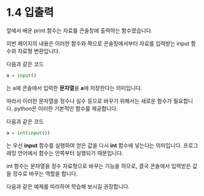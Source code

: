# 1.4 입출력

앞에서 배운 print 함수는 자료를 콘솔창에 출력하는 함수였습니다.

이번 페이지의 내용은 이러한 함수와 짝으로 콘솔창에서부터 자료를 입력받는 input 함수와 자료형 변환입니다.

다음과 같은 코드

``` python
a = input()
```

는 a에 콘솔에서 입력한  **문자열**을 **a**에 저장한다는 의미입니다.

따라서 이러한 문자열을 정수나 실수 등으로 바꾸기 위해서는 새로운 함수가 필요합니다. python은 이러한 기본적인 함수를 제공합니다.

다음과 같은 코드

``` python
a = int(input())
```

는 우선 **input** 함수를 실행하여 얻은 값을 다시 **int** 함수에 넣는다는 의미입니다. 프로그래밍 언어에서 함수는 안쪽부터 실행되기 때문입니다.

int 함수는 문자열을 정수 자료형으로 바꾸는 기능을 하므로, 결국 콘솔에서 입력받은 값을 정수로 바꾸는 역할을 합니다.



다음과 같은 예제를 따라하며 학습해 보시길 권장합니다.